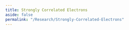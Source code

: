 ```yaml
---
title: Strongly Correlated Electrons
aside: false
permalink: "/Research/Strongly-Correlated-Electrons"
---
```

